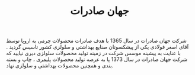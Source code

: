 ﻿---
layout: post
title: جهان صادرات
name_en: jahan-saderat
company_slug: jahan-saderat
logo: 
cover: 
company_count:
founded:
location: ""
total_review: 
total_interview: 
salary_avg: 
salary_min: 
salary_max: 
rate: 
view_count: 
industry: تولید و صنایع
city: تهران, تهران
size_en: L
size: 501-1000 نفر
site: http://jahan-saderat.com
---

شرکت جهان صادرات در سال 1365 با هدف صادرات محصولات چرمی به اروپا توسط آقای اصغر فولادی یکی از پیشکسوتان صنایع بهداشتی و سلولزی کشور تاسیس گردید . با عنایت به پیشینه موسس شرکت در زمینه تولید محصولات سلولزی دیری نپایید که شرکت جهان صادرات در سال 1373 پا به عرصه تولید محصولات پلیمری ، چاپ و بسته بندی و همچنین محصولات بهداشتی و سلولزی نهاد.

